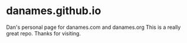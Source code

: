 # danames.github.io
Dan's personal page for danames.com and danames.org
This is a really great repo. Thanks for visiting.
